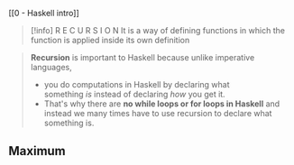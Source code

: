 [[0 - Haskell intro]]

>[!info] R E C U R S I O N
>It is a way of defining functions in which the function is applied inside its own definition

> **Recursion** is important to Haskell because unlike imperative languages, 
> 	- you do computations in Haskell by declaring what something _is_ instead of declaring _how_ you get it. 
> 	- That's why there are **no while loops or for loops in Haskell** and instead we many times have to use recursion to declare what something is.


## Maximum 





